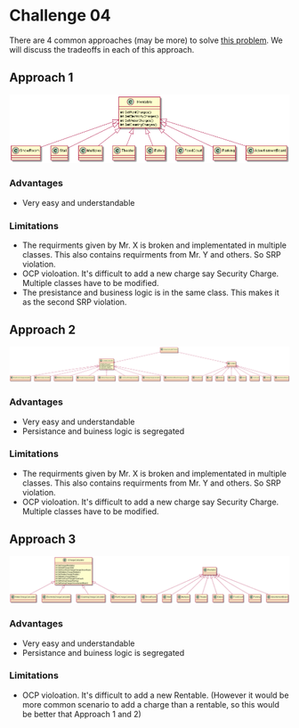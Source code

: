 
# Challenge 04

There are 4 common approaches (may be more) to solve [this problem](https://github.com/WonderTools/design-patterns/blob/master/Challenge04.md).
We will discuss the tradeoffs in each of this approach.

## Approach 1

![Approach 1](https://github.com/WonderTools/design-patterns/blob/master/Solution/approach1.png)

### Advantages
* Very easy and understandable

### Limitations
* The requirments given by Mr. X is broken and implementated in multiple classes. This also contains requirments from Mr. Y and others. So SRP violation.
* OCP violoation. It's difficult to add a new charge say Security Charge. Multiple classes have to be modified.
* The presistance and business logic is in the same class. This makes it as the second SRP violation.

## Approach 2
 
![Approach 2](https://github.com/WonderTools/design-patterns/blob/master/Solution/approach2.png)

### Advantages
* Very easy and understandable
* Persistance and buiness logic is segregated

### Limitations
* The requirments given by Mr. X is broken and implementated in multiple classes. This also contains requirments from Mr. Y and others. So SRP violation.
* OCP violoation. It's difficult to add a new charge say Security Charge. Multiple classes have to be modified.

## Approach 3
 
![Approach 3 (Template Method Design Pattern)](https://github.com/WonderTools/design-patterns/blob/master/Solution/approach3.png)

### Advantages
* Very easy and understandable
* Persistance and buiness logic is segregated

### Limitations
* OCP violoation. It's difficult to add a new Rentable. (However it would be more common scenario to add a charge than a rentable, so this would be better that Approach 1 and 2)



